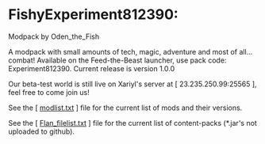 # FishyExperiment812390: 
Modpack by Oden_the_Fish

A modpack with small amounts of tech, magic, adventure and most of all... combat!
Available on the Feed-the-Beast launcher, use pack code: Experiment812390. Current release is version 1.0.0

Our beta-test world is still live on Xariyl's server at \[ 23.235.250.99:25565 \], feel free to come join us!

See the \[ [modlist.txt](https://github.com/Xariyl/FishyExperiment812390/blob/master/modlist.txt) \] file for the current list of mods and their versions.

See the \[ [Flan_filelist.txt](https://github.com/Xariyl/FishyExperiment812390/blob/master/Flan%20filelist.txt) \] file for the current list of content-packs (*.jar's not uploaded to github).

